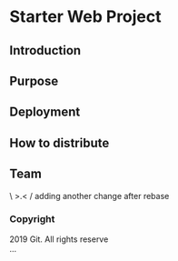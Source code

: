 # Starter Web Project

## Introduction

## Purpose

## Deployment

## How to distribute

## Team
   \ >.< /
   adding another change after rebase

### Copyright

2019 Git. All rights reserve   
...
